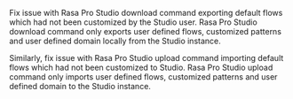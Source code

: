 Fix issue with Rasa Pro Studio download command exporting default flows which had not been customized by the Studio user.
Rasa Pro Studio download command only exports user defined flows, customized patterns and user defined domain locally from the Studio instance.

Similarly, fix issue with Rasa Pro Studio upload command importing default flows which had not been customized to Studio.
Rasa Pro Studio upload command only imports user defined flows, customized patterns and user defined domain to the Studio instance.

